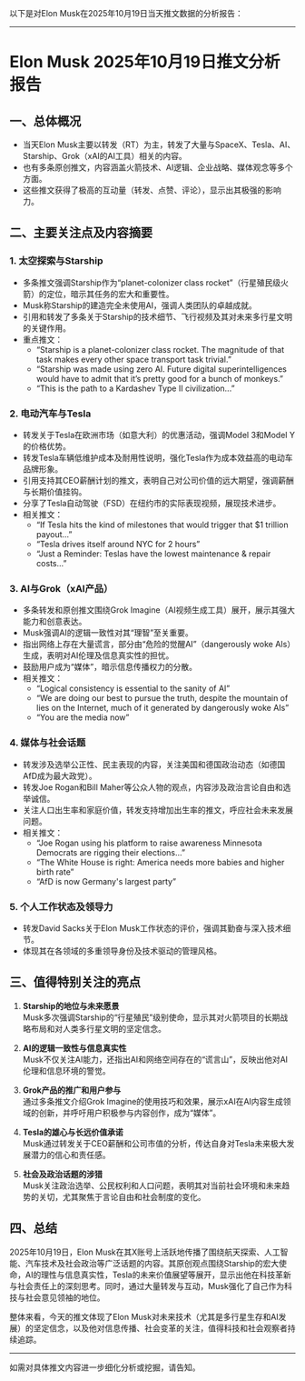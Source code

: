 以下是对Elon Musk在2025年10月19日当天推文数据的分析报告：

---

# Elon Musk 2025年10月19日推文分析报告

## 一、总体概况
- 当天Elon Musk主要以转发（RT）为主，转发了大量与SpaceX、Tesla、AI、Starship、Grok（xAI的AI工具）相关的内容。
- 也有多条原创推文，内容涵盖火箭技术、AI逻辑、企业战略、媒体观念等多个方面。
- 这些推文获得了极高的互动量（转发、点赞、评论），显示出其极强的影响力。

## 二、主要关注点及内容摘要

### 1. 太空探索与Starship
- 多条推文强调Starship作为“planet-colonizer class rocket”（行星殖民级火箭）的定位，暗示其任务的宏大和重要性。
- Musk称Starship的建造完全未使用AI，强调人类团队的卓越成就。
- 引用和转发了多条关于Starship的技术细节、飞行视频及其对未来多行星文明的关键作用。
- 重点推文：
  - “Starship is a planet-colonizer class rocket. The magnitude of that task makes every other space transport task trivial.”
  - “Starship was made using zero AI. Future digital superintelligences would have to admit that it’s pretty good for a bunch of monkeys.”
  - “This is the path to a Kardashev Type II civilization...”

### 2. 电动汽车与Tesla
- 转发关于Tesla在欧洲市场（如意大利）的优惠活动，强调Model 3和Model Y的价格优势。
- 转发Tesla车辆低维护成本及耐用性说明，强化Tesla作为成本效益高的电动车品牌形象。
- 引用支持其CEO薪酬计划的推文，表明自己对公司价值的远大期望，强调薪酬与长期价值挂钩。
- 分享了Tesla自动驾驶（FSD）在纽约市的实际表现视频，展现技术进步。
- 相关推文：
  - “If Tesla hits the kind of milestones that would trigger that $1 trillion payout...”
  - “Tesla drives itself around NYC for 2 hours”
  - “Just a Reminder: Teslas have the lowest maintenance & repair costs...”

### 3. AI与Grok（xAI产品）
- 多条转发和原创推文围绕Grok Imagine（AI视频生成工具）展开，展示其强大能力和创意表达。
- Musk强调AI的逻辑一致性对其“理智”至关重要。
- 指出网络上存在大量谎言，部分由“危险的觉醒AI”（dangerously woke AIs）生成，表明对AI伦理及信息真实性的担忧。
- 鼓励用户成为“媒体”，暗示信息传播权力的分散。
- 相关推文：
  - “Logical consistency is essential to the sanity of AI”
  - “We are doing our best to pursue the truth, despite the mountain of lies on the Internet, much of it generated by dangerously woke AIs”
  - “You are the media now”

### 4. 媒体与社会话题
- 转发涉及选举公正性、民主表现的内容，关注美国和德国政治动态（如德国AfD成为最大政党）。
- 转发Joe Rogan和Bill Maher等公众人物的观点，内容涉及政治言论自由和选举诚信。
- 关注人口出生率和家庭价值，转发支持增加出生率的推文，呼应社会未来发展问题。
- 相关推文：
  - “Joe Rogan using his platform to raise awareness Minnesota Democrats are rigging their elections...”
  - “The White House is right: America needs more babies and higher birth rate”
  - “AfD is now Germany's largest party”

### 5. 个人工作状态及领导力
- 转发David Sacks关于Elon Musk工作状态的评价，强调其勤奋与深入技术细节。
- 体现其在各领域的多重领导身份及技术驱动的管理风格。

## 三、值得特别关注的亮点

1. **Starship的地位与未来愿景**  
   Musk多次强调Starship的“行星殖民”级别使命，显示其对火箭项目的长期战略布局和对人类多行星文明的坚定信念。

2. **AI的逻辑一致性与信息真实性**  
   Musk不仅关注AI能力，还指出AI和网络空间存在的“谎言山”，反映出他对AI伦理和信息环境的警觉。

3. **Grok产品的推广和用户参与**  
   通过多条推文介绍Grok Imagine的使用技巧和效果，展示xAI在AI内容生成领域的创新，并呼吁用户积极参与内容创作，成为“媒体”。

4. **Tesla的雄心与长远价值承诺**  
   Musk通过转发关于CEO薪酬和公司市值的分析，传达自身对Tesla未来极大发展潜力的信心和责任感。

5. **社会及政治话题的涉猎**  
   Musk关注政治选举、公民权利和人口问题，表明其对当前社会环境和未来趋势的关切，尤其聚焦于言论自由和社会制度的变化。

## 四、总结

2025年10月19日，Elon Musk在其X账号上活跃地传播了围绕航天探索、人工智能、汽车技术及社会政治等广泛话题的内容。其原创观点围绕Starship的宏大使命，AI的理性与信息真实性，Tesla的未来价值展望等展开，显示出他在科技革新与社会责任上的深刻思考。同时，通过大量转发与互动，Musk强化了自己作为科技与社会意见领袖的地位。

整体来看，今天的推文体现了Elon Musk对未来技术（尤其是多行星生存和AI发展）的坚定信念，以及他对信息传播、社会变革的关注，值得科技和社会观察者持续追踪。

---

如需对具体推文内容进一步细化分析或挖掘，请告知。